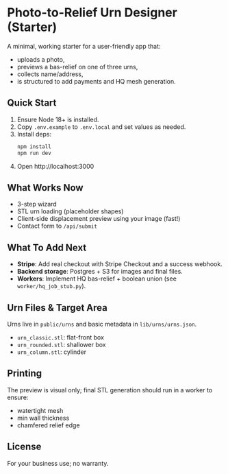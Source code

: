 # Photo-to-Relief Urn Designer (Starter)

A minimal, working starter for a user-friendly app that:
- uploads a photo,
- previews a bas-relief on one of three urns,
- collects name/address,
- is structured to add payments and HQ mesh generation.

## Quick Start
1. Ensure Node 18+ is installed.
2. Copy `.env.example` to `.env.local` and set values as needed.
3. Install deps:
   ```bash
   npm install
   npm run dev
   ```
4. Open http://localhost:3000

## What Works Now
- 3-step wizard
- STL urn loading (placeholder shapes)
- Client-side displacement preview using your image (fast!)
- Contact form to `/api/submit`

## What To Add Next
- **Stripe**: Add real checkout with Stripe Checkout and a success webhook.
- **Backend storage**: Postgres + S3 for images and final files.
- **Workers**: Implement HQ bas-relief + boolean union (see `worker/hq_job_stub.py`).

## Urn Files & Target Area
Urns live in `public/urns` and basic metadata in `lib/urns/urns.json`.
- `urn_classic.stl`: flat-front box
- `urn_rounded.stl`: shallower box
- `urn_column.stl`: cylinder

## Printing
The preview is visual only; final STL generation should run in a worker to ensure:
- watertight mesh
- min wall thickness
- chamfered relief edge

## License
For your business use; no warranty.
